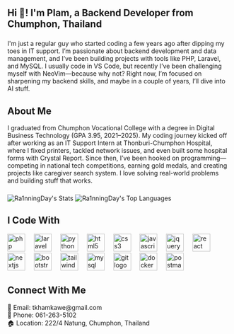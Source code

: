<h2 align="left">Hi 👋! I'm Plam, a Backend Developer from Chumphon, Thailand</h2>

###

<p align="left">I'm just a regular guy who started coding a few years ago after dipping my toes in IT support. I’m passionate about backend development and data management, and I’ve been building projects with tools like PHP, Laravel, and MySQL. I usually code in VS Code, but recently I’ve been challenging myself with NeoVim—because why not? Right now, I’m focused on sharpening my backend skills, and maybe in a couple of years, I’ll dive into AI stuff.</p>

###

<h2 align="left">About Me</h2>
<p align="left">I graduated from Chumphon Vocational College with a degree in Digital Business Technology (GPA 3.95, 2021–2025). My coding journey kicked off after working as an IT Support Intern at Thonburi-Chumphon Hospital, where I fixed printers, tackled network issues, and even built some hospital forms with Crystal Report. Since then, I’ve been hooked on programming—competing in national tech competitions, earning gold medals, and creating projects like caregiver search system. I love solving real-world problems and building stuff that works.</p>

###

![Ra1nningDay's Stats](https://github-readme-stats.vercel.app/api?username=Ra1nningDay&theme=nord&show_icons=true&hide_border=true&count_private=true)
![Ra1nningDay's Top Languages](https://github-readme-stats.vercel.app/api/top-langs/?username=Ra1nningDay&theme=nord&show_icons=true&hide_border=true&layout=compact)

###

<h2 align="left">I Code With</h2>
<div align="left"> 
  <img src="https://cdn.jsdelivr.net/gh/devicons/devicon/icons/php/php-original.svg" height="40" alt="php logo" /> <img width="12" />
  <img src="https://cdn.jsdelivr.net/gh/devicons/devicon/icons/laravel/laravel-plain.svg" height="40" alt="laravel logo" /> <img width="12" />
  <img src="https://cdn.jsdelivr.net/gh/devicons/devicon/icons/python/python-original.svg" height="40" alt="python logo" /> <img width="12" />
  <img src="https://cdn.jsdelivr.net/gh/devicons/devicon/icons/html5/html5-original.svg" height="40" alt="html5 logo" /> <img width="12" />
  <img src="https://cdn.jsdelivr.net/gh/devicons/devicon/icons/css3/css3-original.svg" height="40" alt="css3 logo" /> <img width="12" />
  <img src="https://cdn.jsdelivr.net/gh/devicons/devicon/icons/javascript/javascript-original.svg" height="40" alt="javascript logo" /> <img width="12" />
  <img src="https://cdn.jsdelivr.net/gh/devicons/devicon/icons/jquery/jquery-original.svg" height="40" alt="jquery logo" /> <img width="12" />
  <img src="https://cdn.jsdelivr.net/gh/devicons/devicon/icons/react/react-original.svg" height="40" alt="react logo" /> <img width="12" />
  <img src="https://cdn.jsdelivr.net/gh/devicons/devicon/icons/nextjs/nextjs-original.svg" height="40" alt="nextjs logo" /> <img width="12" />
  <img src="https://cdn.jsdelivr.net/gh/devicons/devicon/icons/bootstrap/bootstrap-original.svg" height="40" alt="bootstrap logo" /> <img width="12" />
  <img src="https://cdn.jsdelivr.net/gh/devicons/devicon/icons/tailwindcss/tailwindcss-plain.svg" height="40" alt="tailwindcss logo" /> <img width="12" />
  <img src="https://cdn.jsdelivr.net/gh/devicons/devicon/icons/mysql/mysql-original.svg" height="40" alt="mysql logo" /> <img width="12" />
  <img src="https://cdn.jsdelivr.net/gh/devicons/devicon/icons/git/git-original.svg" height="40" alt="git logo" /> <img width="12" />
  <img src="https://cdn.jsdelivr.net/gh/devicons/devicon/icons/docker/docker-original.svg" height="40" alt="docker logo" /> <img width="12" />
  <img src="https://cdn.jsdelivr.net/gh/devicons/devicon/icons/postman/postman-original.svg" height="40" alt="postman logo" /> <img width="12" />
</div>

###

<h2 align="left">Connect With Me</h2>
<p align="left">
  📧 Email: tkhamkawe@gmail.com<br>
  📱 Phone: 061-263-5102<br>
  🏠 Location: 222/4 Natung, Chumphon, Thailand
</p>
